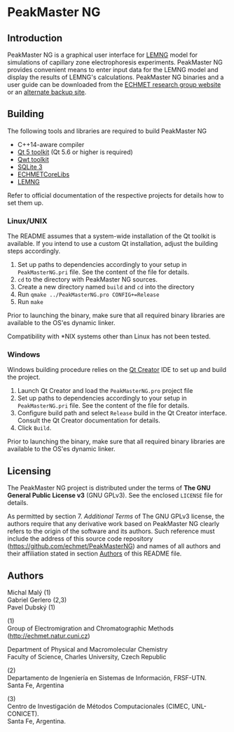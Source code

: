 PeakMaster NG
===

Introduction
---
PeakMaster NG is a graphical user interface for [LEMNG](https://github.com/echmet/LEMNG) model for simulations of capillary zone electrophoresis experiments. PeakMaster NG provides convenient means to enter input data for the LEMNG model and display the results of LEMNG's calculations. PeakMaster NG binaries and a user guide can be downloaded from the [ECHMET research group website](https://echmet.natur.cuni.cz/peakmaster) or an [alternate backup site](https://devoid-pointer.net/echmet/downloads.php).

Building
---
The following tools and libraries are required to build PeakMaster NG

- C++14-aware compiler
- [Qt 5 toolkit](https://www.qt.io/) (Qt 5.6 or higher is required)
- [Qwt toolkit](http://qwt.sourceforge.net/)
- [SQLite 3](https://www.sqlite.org/index.html)
- [ECHMETCoreLibs](https://github.com/echmet/ECHMETCoreLibs)
- [LEMNG](https://github.com/echmet/LEMNG)

Refer to official documentation of the respective projects for details how to set them up.

### Linux/UNIX
The README assumes that a system-wide installation of the Qt toolkit is available. If you intend to use a custom Qt installation, adjust the building steps accordingly.

1. Set up paths to dependencies accordingly to your setup in `PeakMasterNG.pri` file. See the content of the file for details.
2. `cd` to the directory with PeakMaster NG sources.
3. Create a new directory named `build` and `cd` into the directory
4. Run `qmake ../PeakMasterNG.pro CONFIG+=Release`
5. Run `make`

Prior to launching the binary, make sure that all required binary libraries are available to the OS'es dynamic linker.

Compatibility with \*NIX systems other than Linux has not been tested.

### Windows
Windows building procedure relies on the [Qt Creator](https://www.qt.io/qt-features-libraries-apis-tools-and-ide/#ide) IDE to set up and build the project.

1. Launch Qt Creator and load the `PeakMasterNG.pro` project file
2. Set up paths to dependencies accordingly to your setup in `PeakMasterNG.pri` file. See the content of the file for details.
3. Configure build path and select `Release` build in the Qt Creator interface. Consult the Qt Creator documentation for details.
4. Click `Build`.

Prior to launching the binary, make sure that all required binary libraries are available to the OS'es dynamic linker.

Licensing
---
The PeakMaster NG project is distributed under the terms of **The GNU General Public License v3** (GNU GPLv3). See the enclosed `LICENSE` file for details.

As permitted by section 7. *Additional Terms* of The GNU GPLv3 license, the authors require that any derivative work based on PeakMaster NG clearly refers to the origin of the software and its authors. Such reference must include the address of this source code repository (https://github.com/echmet/PeakMasterNG) and names of all authors and their affiliation stated in section [Authors](#Authors) of this README file.

<a name="Authors"></a>
Authors
---
Michal Malý (1)  
Gabriel Gerlero (2,3)  
Pavel Dubský (1)

(1)  
Group of Electromigration and Chromatographic Methods (http://echmet.natur.cuni.cz)

Department of Physical and Macromolecular Chemistry  
Faculty of Science, Charles University, Czech Republic

(2)  
Departamento de Ingeniería en Sistemas de Información, FRSF-UTN.  
Santa Fe, Argentina

(3)  
Centro de Investigación de Métodos Computacionales (CIMEC, UNL-CONICET).  
Santa Fe, Argentina.
